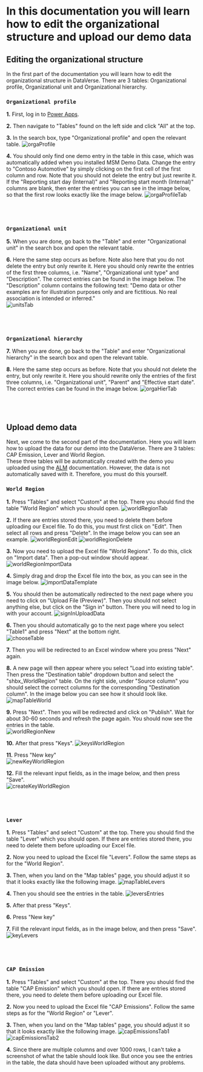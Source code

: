 # In this documentation you will learn how to edit the organizational structure and upload our demo data

## Editing the organizational structure

In the first part of the documentation you will learn how to edit the organizational structure in DataVerse. There are 3 tables: Organizational profile, Organizational unit and Organizational hierarchy.

### **`Organizational profile`**

**1.** First, log in to [Power Apps](https://make.powerapps.com/).

**2.** Then navigate to "Tables" found on the left side and click "All" at the top.

**3.** In the search box, type "Organizational profile" and open the relevant table.
  ![orgaProfile](https://github.com/shbxio/CAP/assets/43991954/39ea86d8-e7dd-4f61-a5b3-3ed5d4bdcf97)

**4.** You should only find one demo entry in the table in this case, which was automatically added when you installed MSM Demo Data. Change the entry to "Contoso Automotive" by simply clicking on the first cell of the first column and row. Note that you should not delete the entry but just rewrite it. <br />
If the "Reporting start day (Internal)" and "Reporting start month (Internal)" columns are blank, then enter the entries you can see in the image below, so that the first row looks exactly like the image below.
  ![orgaProfileTab](https://github.com/shbxio/CAP/assets/43991954/68e9d293-98b5-41e4-8490-d191d1d5c8e9)
<br />
<br />
<br />

# 

### **`Organizational unit`**  

**5.** When you are done, go back to the "Table" and enter "Organizational unit" in the search box and open the relevant table.

**6.** Here the same step occurs as before. Note also here that you do not delete the entry but only rewrite it. Here you should only rewrite the entries of the first three columns, i.e. "Name", "Organizational unit type" and "Description". The correct entries can be found in the image below. The "Description" column contains the following text: "Demo data or other examples are for illustration purposes only and are fictitious. No real association is intended or inferred." <br />
  ![unitsTab](https://github.com/shbxio/CAP/assets/43991954/3a173e78-aade-4dbc-aedd-c73671febbde)
<br />
<br />
<br />

# 

### **`Organizational hierarchy`**

**7.** When you are done, go back to the "Table" and enter "Organizational hierarchy" in the search box and open the relevant table.

**8.** Here the same step occurs as before. Note that you should not delete the entry, but only rewrite it. Here you should rewrite only the entries of the first three columns, i.e. "Organizational unit", "Parent" and "Effective start date". The correct entries can be found in the image below.
  ![orgaHierTab](https://github.com/shbxio/CAP/assets/43991954/33a9d188-93ba-4e6a-acb7-f6d0e4b90dd9)
<br />
<br />
<br />
<br />

## Upload demo data

Next, we come to the second part of the documentation. Here you will learn how to upload the data for our demo into the DataVerse. There are 3 tables: CAP Emission, Lever and World Region. <br>
These three tables will be automatically created with the demo you uploaded using the [ALM](https://github.com/shbxio/CAP/tree/main/Application%20lifecycle%20management) documentation. However, the data is not automatically saved with it. Therefore, you must do this yourself.

### **`World Region`** 

**1.** Press "Tables" and select "Custom" at the top. There you should find the table "World Region" which you should open.
  ![worldRegionTab](https://github.com/shbxio/CAP/assets/43991954/3f34b9b8-68af-4ea2-a5f0-bf1ed91443e9)

**2.** If there are entries stored there, you need to delete them before uploading our Excel file. To do this, you must first click on "Edit". Then select all rows and press "Delete". In the image below you can see an example.
![worldRegionEdit](https://github.com/shbxio/CAP/assets/43991954/880123e1-fd32-4751-8093-2288d8937847)
![worldRegionDelete](https://github.com/shbxio/CAP/assets/43991954/fd731010-a07f-4c78-9ec0-ca646418fc24)

**3.** Now you need to upload the Excel file "World Regions". To do this, click on "Import data". Then a pop-out window should appear.
![worldRegionImportData](https://github.com/shbxio/CAP/assets/43991954/e6f14dda-bc53-404d-b680-132fa4172d28)

**4.** Simply drag and drop the Excel file into the box, as you can see in the image below.
![importDataTemplate](https://github.com/shbxio/CAP/assets/43991954/a27081fe-8df1-41c6-958e-0a066764277b)

**5.** You should then be automatically redirected to the next page where you need to click on "Upload File (Preview)". Then you should not select anything else, but click on the "Sign in" button. There you will need to log in with your account.
![signInUploadData](https://github.com/shbxio/CAP/assets/43991954/0b09015d-3f83-4086-9373-5a88a3e7ce28)

**6.** Then you should automatically go to the next page where you select "Table1" and press "Next" at the bottom right. <br />
![chooseTable](https://github.com/shbxio/CAP/assets/43991954/0a138a71-611e-4b5c-b0b6-e6611db32a0a)

**7.** Then you will be redirected to an Excel window where you press "Next" again.
    
**8.** A new page will then appear where you select "Load into existing table". Then press the "Destination table" dropdown button and select the "shbx_WorldRegion" table. On the right side, under "Source column" you should select the correct columns for the corresponding "Destination column". In the image below you can see how it should look like.
![mapTableWorld](https://github.com/shbxio/CAP/assets/43991954/ab0e44e9-0fff-4941-9f22-15ffbe17cda6)

**9.** Press "Next". Then you will be redirected and click on "Publish". Wait for about 30-60 seconds and refresh the page again. You should now see the entries in the table.
<br>
![worldRegionNew](https://github.com/shbxio/CAP/assets/43991954/79678d1c-9e38-48b5-9949-1da7339d1c7b)

**10.** After that press "Keys".
![keysWorldRegion](https://github.com/shbxio/CAP/assets/43991954/622aabae-3d50-49d0-a984-ee0a2c9b9d36)

**11.** Press "New key"
<br>
![newKeyWorldRegion](https://github.com/shbxio/CAP/assets/43991954/6f1a33e1-551f-4e6e-8f03-75d2f46cba08)

**12.** Fill the relevant input fields, as in the image below, and then press "Save".
<br>
![createKeyWorldRegion](https://github.com/shbxio/CAP/assets/43991954/b6b5aae9-cc60-439c-adeb-a498c3827bf2)
<br />
<br />
<br />

# 

### **`Lever`** 

**1.** Press "Tables" and select "Custom" at the top. There you should find the table "Lever" which you should open. If there are entries stored there, you need to delete them before uploading our Excel file.

**2.** Now you need to upload the Excel file "Levers". Follow the same steps as for the "World Region".

**3.** Then, when you land on the "Map tables" page, you should adjust it so that it looks exactly like the following image.
![mapTableLevers](https://github.com/shbxio/CAP/assets/43991954/0adb56c4-df1a-4443-ba59-0db4d5639224)

**4.** Then you should see the entries in the table.
![leversEntries](https://github.com/shbxio/CAP/assets/43991954/ae0c6951-5393-4579-83ff-af7ad271143e)

**5.** After that press "Keys".

**6.** Press "New key"

**7.** Fill the relevant input fields, as in the image below, and then press "Save".
<br>
![keyLevers](https://github.com/shbxio/CAP/assets/43991954/bee50f47-38e8-4a49-82ca-0c131b69cb7d)
<br />
<br />
<br />

# 

### **`CAP Emission`** 

**1.** Press "Tables" and select "Custom" at the top. There you should find the table "CAP Emission" which you should open. If there are entries stored there, you need to delete them before uploading our Excel file.

**2.** Now you need to upload the Excel file "CAP Emissions". Follow the same steps as for the "World Region" or "Lever".

**3.** Then, when you land on the "Map tables" page, you should adjust it so that it looks exactly like the following image.
![capEmissionsTab1](https://github.com/shbxio/CAP/assets/43991954/d207bbe7-a83b-44c9-8319-93c2b2369b46)
![capEmissionsTab2](https://github.com/shbxio/CAP/assets/43991954/0f8d1a64-e9be-4a99-b358-eeadc493642e)



**4.** Since there are multiple columns and over 1000 rows, I can't take a screenshot of what the table should look like. But once you see the entries in the table, the data should have been uploaded without any problems.


